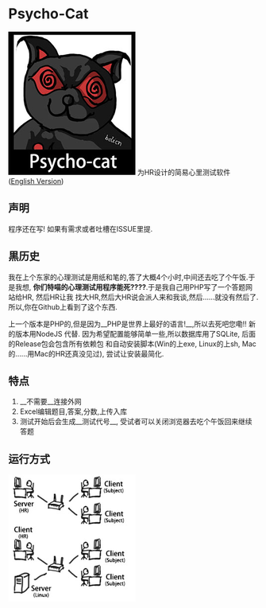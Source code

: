 # Psycho-Cat #

![psycho-cat](public/img/psycho-cat.jpg)
为HR设计的简易心里测试软件 ([English Version](README.md))

## 声明

程序还在写! 如果有需求或者吐槽在ISSUE里提.

## 黒历史

我在上个东家的心理测试是用纸和笔的,答了大概4个小时,中间还去吃了个午饭.于是我想,
__你们特喵的心理测试用程序能死????__.于是我自己用PHP写了一个答题网站给HR, 然后HR让我
找大HR,然后大HR说会派人来和我谈,然后……就没有然后了.所以,你在Github上看到了这个东西.

上一个版本是PHP的,但是因为__PHP是世界上最好的语言!__,所以去死吧您嘞!! 新的版本用NodeJS
代替. 因为希望配置能够简单一些,所以数据库用了SQLite, 后面的Release包会包含所有依赖包
和自动安装脚本(Win的上exe, Linux的上sh, Mac的……用Mac的HR还真没见过),
尝试让安装最简化.

## 特点

1. __不需要__连接外网
2. Excel编辑题目,答案,分数,上传入库
3. 测试开始后会生成__测试代号__, 受试者可以关闭浏览器去吃个午饭回来继续答题


## 运行方式

![topology](public/img/topology.jpg)
